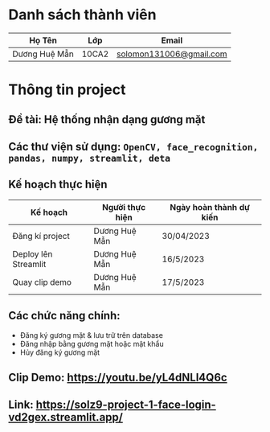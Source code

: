 # Danh sách thành viên
Họ Tên|Lớp|Email
-|-|-
Dương Huệ Mẫn|10CA2|solomon131006@gmail.com

# Thông tin project
## Đề tài: Hệ thống nhận dạng gương mặt
## Các thư viện sử dụng: `OpenCV, face_recognition, pandas, numpy, streamlit, deta `
## Kế hoạch thực hiện

Kế hoạch|Người thực hiện|Ngày hoàn thành dự kiến
-|-|-
Đăng kí project|Dương Huệ Mẫn|30/04/2023
Deploy lên Streamlit|Dương Huệ Mẫn|16/5/2023
Quay clip demo|Dương Huệ Mẫn|17/5/2023
## Các chức năng chính:
- Đăng ký gương mặt & lưu trữ trên database
- Đăng nhập bằng gương mặt hoặc mật khẩu
- Hủy đăng ký gương mặt
## Clip Demo: https://youtu.be/yL4dNLl4Q6c
## Link: https://solz9-project-1-face-login-vd2gex.streamlit.app/
